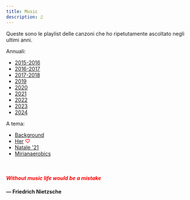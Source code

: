 ```yaml
---
title: Music
description: ♫
---
```

Queste sono le playlist delle canzoni che ho ripetutamente ascoltato negli ultimi anni.
&nbsp;

Annuali:

* [2015-2016](https://music.apple.com/it/playlist/my-2015-2016/pl.b4bf1a93707c44f89aa794dc2888e844)
* [2016-2017](https://music.apple.com/it/playlist/my-2016-2017/pl.u-RRbVVE7FZv4gro?l)
* [2017-2018](https://music.apple.com/it/playlist/my-2017-2018/pl.u-b3b8RKgC0qaz1d)
* [2019](https://music.apple.com/it/playlist/my-2019/pl.u-b3b88yDS0qaz1d?l)
* [2020](https://music.apple.com/it/playlist/my-2020/pl.u-LdbqE1vt5e4m0R?l)
* [2021](https://music.apple.com/it/playlist/my-2021/pl.u-ZmbllxWIZoBPk9?l)
* [2022](https://music.apple.com/it/playlist/my-2022/pl.u-Ymb0045Uq9vbM1?l)
* [2023](https://music.apple.com/it/playlist/my-2023/pl.u-BNA664VFYm7Xa5?l)
* [2024](https://music.apple.com/it/playlist/my-2024/pl.u-RRbVYrVCZv4gro?l)
&nbsp;

A tema:

* [Background](https://music.apple.com/it/playlist/background/pl.b05fb95eaae8419b8bc2201594355ee0?l)
* [Her](https://music.apple.com/it/playlist/her/pl.u-Ldbqqeqt5e4m0R) <span style="color:red">♡</span>
* [Natale '21](https://music.apple.com/it/playlist/natale-21/pl.u-PDb44lZCJ9qVro?l)
* [Mirianaerobics](https://music.apple.com/it/playlist/mirianaerobics/pl.u-Ymb00Bycq9vbM1?l)

&nbsp;

#### <span style="color:red">_Without music life would be a mistake_</span>

#### — Friedrich Nietzsche
